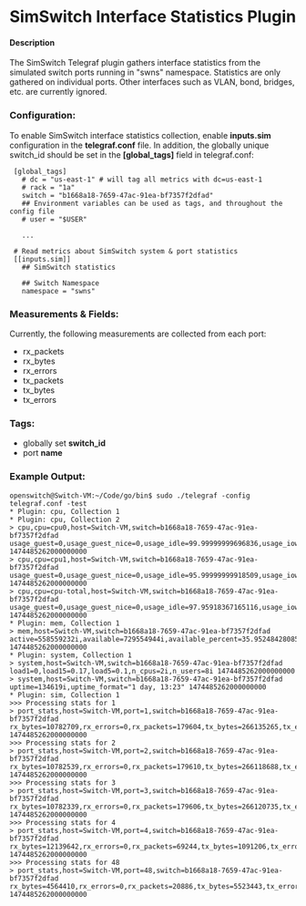 # SimSwitch Interface Statistics Plugin

#### Description

The SimSwitch Telegraf plugin gathers interface statistics from the simulated
switch ports running in "swns" namespace.  Statistics are only gathered on individual
ports.  Other interfaces such as VLAN, bond, bridges, etc. are currently ignored.

### Configuration:

To enable SimSwitch interface statistics collection, enable **inputs.sim** configuration
in the **telegraf.conf** file.  In addition, the globally unique switch_id should be set
in the **[global_tags]** field in telegraf.conf:

```
 [global_tags]
   # dc = "us-east-1" # will tag all metrics with dc=us-east-1
   # rack = "1a"
   switch = "b1668a18-7659-47ac-91ea-bf7357f2dfad"
   ## Environment variables can be used as tags, and throughout the config file
   # user = "$USER"

   ...

 # Read metrics about SimSwitch system & port statistics
 [[inputs.sim]]
   ## SimSwitch statistics

   ## Switch Namespace
   namespace = "swns"
````

### Measurements & Fields:

Currently, the following measurements are collected from each port:

   - rx_packets
   - rx_bytes
   - rx_errors
   - tx_packets
   - tx_bytes
   - tx_errors

### Tags:

 - globally set **switch_id**
 - port **name**

### Example Output:

```
openswitch@Switch-VM:~/Code/go/bin$ sudo ./telegraf -config telegraf.conf -test
* Plugin: cpu, Collection 1
* Plugin: cpu, Collection 2
> cpu,cpu=cpu0,host=Switch-VM,switch=b1668a18-7659-47ac-91ea-bf7357f2dfad usage_guest=0,usage_guest_nice=0,usage_idle=99.99999999696836,usage_iowait=0,usage_irq=0,usage_nice=0,usage_softirq=0,usage_steal=0,usage_system=0,usage_user=0 1474485262000000000
> cpu,cpu=cpu1,host=Switch-VM,switch=b1668a18-7659-47ac-91ea-bf7357f2dfad usage_guest=0,usage_guest_nice=0,usage_idle=95.99999999918509,usage_iowait=0,usage_irq=0,usage_nice=0,usage_softirq=0,usage_steal=0,usage_system=1.999999999998181,usage_user=1.999999999998181 1474485262000000000
> cpu,cpu=cpu-total,host=Switch-VM,switch=b1668a18-7659-47ac-91ea-bf7357f2dfad usage_guest=0,usage_guest_nice=0,usage_idle=97.95918367165116,usage_iowait=0,usage_irq=0,usage_nice=0,usage_softirq=0,usage_steal=0,usage_system=1.0204081632231647,usage_user=1.0204081631999635 1474485262000000000
* Plugin: mem, Collection 1
> mem,host=Switch-VM,switch=b1668a18-7659-47ac-91ea-bf7357f2dfad active=558559232i,available=729554944i,available_percent=35.952484280855444,buffered=13660160i,cached=557948928i,free=279732224i,inactive=530964480i,total=2029219840i,used=1299664896i,used_percent=64.04751571914456 1474485262000000000
* Plugin: system, Collection 1
> system,host=Switch-VM,switch=b1668a18-7659-47ac-91ea-bf7357f2dfad load1=0,load15=0.17,load5=0.1,n_cpus=2i,n_users=8i 1474485262000000000
> system,host=Switch-VM,switch=b1668a18-7659-47ac-91ea-bf7357f2dfad uptime=134619i,uptime_format="1 day, 13:23" 1474485262000000000
* Plugin: sim, Collection 1
>>> Processing stats for 1
> port_stats,host=Switch-VM,port=1,switch=b1668a18-7659-47ac-91ea-bf7357f2dfad rx_bytes=10782709,rx_errors=0,rx_packets=179604,tx_bytes=266135265,tx_errors=0,tx_packets=206076 1474485262000000000
>>> Processing stats for 2
> port_stats,host=Switch-VM,port=2,switch=b1668a18-7659-47ac-91ea-bf7357f2dfad rx_bytes=10782539,rx_errors=0,rx_packets=179610,tx_bytes=266118688,tx_errors=0,tx_packets=205987 1474485262000000000
>>> Processing stats for 3
> port_stats,host=Switch-VM,port=3,switch=b1668a18-7659-47ac-91ea-bf7357f2dfad rx_bytes=10782339,rx_errors=0,rx_packets=179606,tx_bytes=266120735,tx_errors=0,tx_packets=206002 1474485262000000000
>>> Processing stats for 4
> port_stats,host=Switch-VM,port=4,switch=b1668a18-7659-47ac-91ea-bf7357f2dfad rx_bytes=12139642,rx_errors=0,rx_packets=69244,tx_bytes=1091206,tx_errors=0,tx_packets=13720 1474485262000000000
>>> Processing stats for 48
> port_stats,host=Switch-VM,port=48,switch=b1668a18-7659-47ac-91ea-bf7357f2dfad rx_bytes=4564410,rx_errors=0,rx_packets=20886,tx_bytes=5523443,tx_errors=0,tx_packets=30435 1474485262000000000
```
